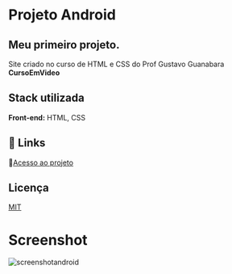 # Projeto Android

## Meu primeiro projeto.
Site criado no curso de HTML e CSS do Prof Gustavo Guanabara **CursoEmVideo**

## Stack utilizada

**Front-end:** HTML, CSS

## 🔗 Links
:open_file_folder:[Acesso ao projeto](https://dalisr.github.io/projeto-android/)


## Licença

[MIT](https://choosealicense.com/licenses/mit/)

# Screenshot
![screenshotandroid](https://github.com/DalilaSSR/Html-Css/assets/141681671/69c6d848-00f0-4674-8a7e-d50f355be99e)

